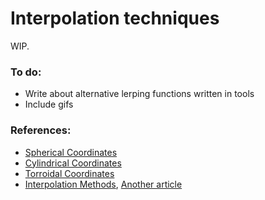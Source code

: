 # Interpolation techniques

WIP.

### To do:
- Write about alternative lerping functions written in tools
- Include gifs

### References:
- [Spherical Coordinates](https://en.wikipedia.org/wiki/Spherical_coordinate_system)
- [Cylindrical Coordinates](https://en.wikipedia.org/wiki/Cylindrical_coordinate_system)
- [Torroidal Coordinates](https://en.wikipedia.org/wiki/Toroidal_coordinates)
- [Interpolation Methods](http://paulbourke.net/miscellaneous/interpolation/), [Another article](http://sol.gfxile.net/interpolation/)



